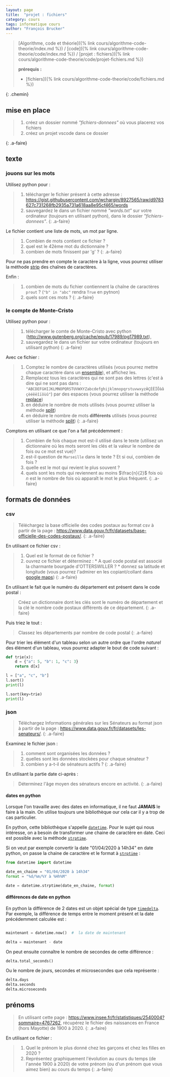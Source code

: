 ```yaml
---
layout: page
title:  "projet : fichiers"
category: cours
tags: informatique cours 
author: "François Brucker"
---
```


> [Algorithme, code et théorie]({% link cours/algorithme-code-theorie/index.md %}) / [code]({% link cours/algorithme-code-theorie/code/index.md %}) / [projet : fichiers]({% link cours/algorithme-code-theorie/code/projet-fichiers.md %})
>
> **prérequis :**
>
> * [fichiers]({% link cours/algorithme-code-theorie/code/fichiers.md %})
>
{: .chemin}

## mise en place

> 1. créez un dossier nommé *"fichiers-donnees"* où vous placerez vos fichiers
> 2. créez un projet vscode dans ce dossier
>
{: .a-faire}

## texte

### jouons sur les mots

Utilisez python pour :

> 1. télécharger le fichier présent à cette adresse : <https://gist.githubusercontent.com/wchargin/8927565/raw/d9783627c731268fb2935a731a618aa8e95cf465/words>
> 2. sauvegardez le dans un fichier nommé *"words.txt"*  sur votre ordinateur (toujours en utilisant python), dans le dossier *"fichiers-donnees"*.
{: .a-faire}

Le fichier contient une liste de mots, un mot par ligne.

> 1. Combien de mots contient ce fichier ?
> 2. quel est le 42ème mot du dictionnaire ?
> 3. combien de mots finissent par 'g' ?
{: .a-faire}

Pour ne pas prendre en compte le caractère à la ligne, vous pourrez utiliser la méthode [strip](https://docs.python.org/fr/3/library/stdtypes.html#str.strip) des chaînes de caractères.

Enfin : 

> 1. combien de mots du fichier contiennent la chaîne de caractères `prout` ? (`"b" in "abc"` rendra `True` en pytnon)
> 2. quels sont ces mots ?
{: .a-faire}

### le compte de Monte-Cristo

Utilisez python pour :

> 1. télécharger le comte de Monte-Cristo avec python (<http://www.gutenberg.org/cache/epub/17989/pg17989.txt>),
> 2. sauvegardez le dans un fichier sur votre ordinateur (toujours en utilisant python)
{: .a-faire}

Avec ce fichier :

> 1. Comptez le nombre de caractères utilisés (vous pourrez mettre chaque caractère dans un [ensemble](https://docs.python.org/fr/3/tutorial/datastructures.html#sets)), et affichez les.
> 2. Remplacez tous les caractères qui ne sont pas des lettres (c'est à dire qui ne sont pas dans : `"ABCDEFGHIJKLMNOPQRSTUVWXYZabcdefghijklmnopqrstuvwxyzÀÇÉÊÎÔàâçèéêëîïôùû"`) par des espaces (vous pourrez utiliser la méthode [replace](https://docs.python.org/fr/3/library/stdtypes.html#str.replace))
> 3. en déduire le nombre de mots utilisés (vous pourrez utiliser la méthode [split](https://docs.python.org/fr/3/library/stdtypes.html#str.split))
> 4. en déduire le nombre de mots **différents** utilisés (vous pourrez utiliser la méthode [split](https://docs.python.org/fr/3/library/stdtypes.html#str.split))
{: .a-faire}

Comptons en utilisant ce que l'on a fait précédemment :

> 1. Combien de fois chaque mot est-il utilisé dans le texte (utilisez un dictionnaire où les mots seront les clés et la valeur le nombre de fois ou ce mot est vue)? 
> 2. est-il question de `Marseille` dans le texte ? Et si oui, combien de fois ?
> 3. quelle est le mot qui revient le plus souvent ?
> 4. quels sont les mots qui reviennent au moins $\frac{n}{2}$ fois où $n$ est le nombre de fois où apparaît le mot le plus fréquent.
{: .a-faire}

## formats de données

### csv

> Téléchargez la base officielle des codes postaux au format csv à partir de la page : <https://www.data.gouv.fr/fr/datasets/base-officielle-des-codes-postaux/>.
{: .a-faire}

En utilisant ce fichier csv :

> 1. Quel est le format de ce fichier ?
> 2. ouvrez ce fichier et déterminez :
    * A quel code postal est associé la charmante bourgade d'OTTERSWILLER ?
    * donnez sa latitude et longitude (vous pourrez l'admirer en les copiant/collant dans [google maps](https://www.google.fr/maps))
{: .a-faire}

En utilisant le fait que le numéro du département est présent dans le code postal :

> Créez un dictionnaire dont les clés sont le numéro de département et la clé le nombre code postaux différents de ce département.
{: .a-faire}

Puis triez le tout :

> Classez les départements par nombre de code postal
{: .a-faire}

Pour trier les élément d'un tableau selon un autre ordre que l'ordre *naturel* des élément d'un tableau, vous pourrez adapter le bout de code suivant :

```python
def trie(x):
    d = {"a": 5, "b": 1, "c": 3}
    return d[x]

l = ["a", "c", "b"]
l.sort()
print(l)

l.sort(key=trie)
print(l)
```

### json

> Téléchargez Informations générales sur les Sénateurs au format json à partir de la page : <https://www.data.gouv.fr/fr/datasets/les-senateurs/>.
{: .a-faire}

Examinez le fichier json :

> 1. comment sont organisées les données ?
> 2. quelles sont les données stockées pour chaque sénateur ?
> 3. combien y a-t-il de sénateurs actifs ?
{: .a-faire}

En utilisant la partie date ci-après :

> Déterminez l'âge moyen des sénateurs encore en activité.
{: .a-faire}

#### dates en python

Lorsque l'on travaille avec des dates en informatique, il ne faut **JAMAIS** le faire à la main. On utilise toujours une bibliothèque our cela car il y a trop de cas particulier.

En python, cette bibliothèque s'appelle [`datetime`](https://docs.python.org/fr/3.9/library/datetime.html). Pour le sujet qui nous intéresse, on a besoin de transformer une chaine de caractère en date. Ceci est possible avec la méthode [`strptime`](https://docs.python.org/fr/3.9/library/datetime.html#strftime-strptime-behavior).

Si on veut par exemple convertir la date "01/04/2020 à 14h34" en date python, on passe la chaine de caractère et le format à [`strptime`](https://docs.python.org/fr/3.7/library/datetime.html#strftime-strptime-behavior) :

```python
from datetime import datetime

date_en_chaine = "01/04/2020 à 14h34"
format = "%d/%m/%Y à %Hh%M"

date = datetime.strptime(date_en_chaine, format)
```

#### différences de date en python

En python la différence de 2 dates est un objet spécial de type [`timedelta`](https://docs.python.org/fr/3.7/library/datetime.html#timedelta-objects). Par exemple, la différence de temps entre le moment présent et la date précédemment calculée est :

```python

maintenant = datetime.now()  #  la date de maintenant

delta = maintenant - date
```

On peut ensuite connaître le nombre de secondes de cette différence :

```python
delta.total_seconds()
```

Ou le nombre de jours, secondes et microsecondes que cela représente :

```python
delta.days
delta.seconds
delta.microseconds
```

## prénoms

> En utilisant cette page : <https://www.insee.fr/fr/statistiques/2540004?sommaire=4767262>, récupérez le fichier des naissances en France (hors Mayotte) de 1900 à 2020.
{: .a-faire}

En utilisant ce fichier :

>
> 1. Quel le prénom le plus donné chez les garçons et chez les filles en 2020 ?
> 2. Représentez graphiquement l'évolution au cours du temps (de l'année 1900 à 2020) de votre prénom (ou d'un prénom que vous aimez bien) au cours du temps
{: .a-faire}
